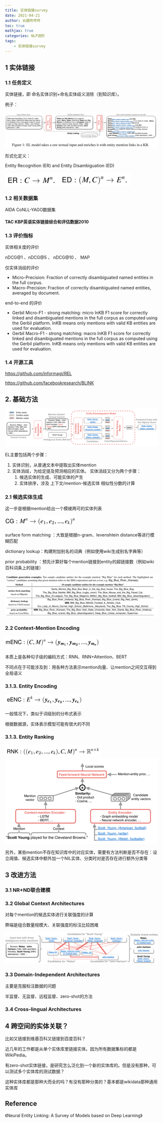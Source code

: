 ```yaml
---
title: 实体链接survey
date: 2021-04-21
author: 长腿咚咚咚
toc: true
mathjax: true
categories: NLP进阶
tags:
	- 实体链接survey
---
```




## 1 实体链接

### 1.1 任务定义

实体链接，即 命名实体识别+命名实体歧义消除（到知识库）。



例子：

![1618990310893](%E5%AE%9E%E4%BD%93%E9%93%BE%E6%8E%A5survey/1618990310893.png)



形式化定义：

Entity Recognition (ER) and Entity Disambiguation (ED)

<img src="%E5%AE%9E%E4%BD%93%E9%93%BE%E6%8E%A5survey/1618991552050.png" alt="1618991552050" style="zoom:50%;" />

<img src="%E5%AE%9E%E4%BD%93%E9%93%BE%E6%8E%A5survey/1618991563611.png" alt="1618991563611" style="zoom:50%;" />

### 1.2 相关数据集

AIDA CoNLL-YAGO数据集

#### TAC KBP英语实体链接综合和评估数据2010



### 1.3 评价指标

实体相关度的评价

nDCG@1 、nDCG@5 、 nDCG@10 、 MAP 

仅实体消歧的评价

- Micro-Precision: Fraction of correctly disambiguated named entities in the full corpus.
- Macro-Precision: Fraction of correctly disambiguated named entities, averaged by document.

end-to-end 的评价

- Gerbil Micro-F1 - strong matching: micro InKB F1 score for correctly linked and disambiguated mentions in the full corpus as computed using the Gerbil platform. InKB means only mentions with valid KB entities are used for evaluation.
- Gerbil Macro-F1 - strong matching: macro InKB F1 score for correctly linked and disambiguated mentions in the full corpus as computed using the Gerbil platform. InKB means only mentions with valid KB entities are used for evaluation.



### 1.4 开源工具

https://github.com/informagi/REL

https://github.com/facebookresearch/BLINK



## 2. 基础方法

![1618992254711](%E5%AE%9E%E4%BD%93%E9%93%BE%E6%8E%A5survey/1618992254711.png)

EL主要包括两个步骤：

1. 实体识别，从普通文本中提取出实体mention
2. 实体消歧，为给定提及预测相应的实体。
   实体消歧又分为两个步骤：
   1. 候选实体的生成、可能实体的产生
   2. 实体排序，涉及 上下文/mention-候选实体 相似性分数的计算



### 2.1 候选实体生成

这一步是根据mention给出一个模棱两可的实体列表

<img src="%E5%AE%9E%E4%BD%93%E9%93%BE%E6%8E%A5survey/1618992439845.png" alt="1618992439845" style="zoom:50%;" />

surface form matching ：大致是根据n-gram、levenshtein distance等进行模糊匹配

dictionary lookup：构建附加别名的词典（例如使用wiki生成别名字典等）

prior probability ：预先计算好每个mention链接到entity的超链接数（例如wiki百科词条上的链接）

![1618992626717](%E5%AE%9E%E4%BD%93%E9%93%BE%E6%8E%A5survey/1618992626717.png)



### 2.2 Context-Mention Encoding

<img src="%E5%AE%9E%E4%BD%93%E9%93%BE%E6%8E%A5survey/1618992776331.png" alt="1618992776331" style="zoom:50%;" />

本质上是各种句子级的编码方式：RNN、RNN+Attention、BERT

不同点在于可能涉及到：用各种方法表示mention向量、让mention之间交互得到全局语义





### 3.1.3. Entity Encoding 

<img src="%E5%AE%9E%E4%BD%93%E9%93%BE%E6%8E%A5survey/1618992821368.png" alt="1618992821368" style="zoom:50%;" />

一般情况下，类似于词级别的分布式表示

根据数据源，实体表示模型可能有很大的不同



### 3.1.3. Entity Ranking

<img src="%E5%AE%9E%E4%BD%93%E9%93%BE%E6%8E%A5survey/1618993429290.png" alt="1618993429290" style="zoom:50%;" />



<img src="%E5%AE%9E%E4%BD%93%E9%93%BE%E6%8E%A5survey/1618992920721.png" alt="1618992920721" style="zoom:67%;" />

另外，某些mention不存在知识库中的对应实体，需要有方法判断是否不存在：设立阈值、候选实体中额外加一个NIL实体、分类时对是否存在进行额外分类等



## 3 改进方法

### 3.1 NR+ND联合建模



### 3.2 Global Context Architectures 

对每个mention的候选实体进行关联强度的计算

弊端是组合数量规模大、关联强度的标注比较困难

![1618994086807](%E5%AE%9E%E4%BD%93%E9%93%BE%E6%8E%A5survey/1618994086807.png)



### 3.3 Domain-Independent Architectures 

主要是克服标注数据的问题

半监督、无监督、远程监督、zero-shot的方法



### 3.4 Cross-lingual Architectures 



## 4 跨空间的实体关联？

比如又链接到维基百科又链接到百度百科？

近几年的工作都是从单个实体库里链接实体。因为所有数据集标的都是WikiPedia。

有zero-shot实体链接，是研究怎么泛化到一个新的实体库的。但是没有那种，可以测试多个实体库的测试数据？

这种实体库都是那种大而全的吗？有没有那种分类的？基本都是wikidata那种通用实体库



## Reference

《Neural Entity Linking: A Survey of Models based on Deep Learning》

